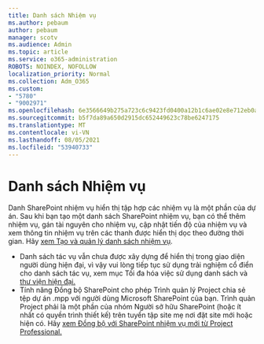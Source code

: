 ```yaml
---
title: Danh sách Nhiệm vụ
ms.author: pebaum
author: pebaum
manager: scotv
ms.audience: Admin
ms.topic: article
ms.service: o365-administration
ROBOTS: NOINDEX, NOFOLLOW
localization_priority: Normal
ms.collection: Adm_O365
ms.custom:
- "5780"
- "9002971"
ms.openlocfilehash: 6e3566649b275a723c6c9423fd0400a12b1c6ae02e8e712eb0acc611720c72d9
ms.sourcegitcommit: b5f7da89a650d2915dc652449623c78be6247175
ms.translationtype: MT
ms.contentlocale: vi-VN
ms.lasthandoff: 08/05/2021
ms.locfileid: "53940733"
---
```

# <a name="task-list"></a>Danh sách Nhiệm vụ

Danh SharePoint nhiệm vụ hiển thị tập hợp các nhiệm vụ là một phần của dự án. Sau khi bạn tạo một danh sách SharePoint nhiệm vụ, bạn có thể thêm nhiệm vụ, gán tài nguyên cho nhiệm vụ, cập nhật tiến độ của nhiệm vụ và xem thông tin nhiệm vụ trên các thanh được hiển thị dọc theo đường thời gian. Hãy [xem Tạo và quản lý danh sách nhiệm vụ](https://support.microsoft.com/office/466ad207-46fd-4c77-9af1-41bc23cec21a).  

-   Danh sách tác vụ vẫn chưa được xây dựng để hiển thị trong giao diện người dùng hiện đại, vì vậy vui lòng tiếp tục sử dụng trải nghiệm cổ điển cho danh sách tác vụ, xem mục Tối đa hóa việc sử dụng danh sách và [thư viện hiện đại.](https://docs.microsoft.com/sharepoint/dev/transform/modernize-userinterface-lists-and-libraries)
-   Tính năng Đồng bộ SharePoint cho phép Trình quản lý Project chia sẻ tệp dự án .mpp với người dùng Microsoft SharePoint của bạn. Trình quản Project phải là một phần của nhóm Người sở hữu SharePoint (hoặc ít nhất có quyền trình thiết kế) trên tuyển tập site mẹ nơi đặt site mới hoặc hiện có. Hãy [xem Đồng bộ với SharePoint nhiệm vụ mới từ Project Professional.](https://docs.microsoft.com/office/troubleshoot/project/sync-with-tasks-from-project)